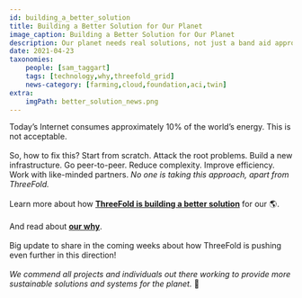 ```yaml
---
id: building_a_better_solution
title: Building a Better Solution for Our Planet
image_caption: Building a Better Solution for Our Planet
description: Our planet needs real solutions, not just a band aid approach.
date: 2021-04-23
taxonomies:
    people: [sam_taggart]
    tags: [technology,why,threefold_grid]
    news-category: [farming,cloud,foundation,aci,twin]
extra:
    imgPath: better_solution_news.png
---
```


Today’s Internet consumes approximately 10% of the world’s energy. This is not acceptable.
<br>
<br>
So, how to fix this? Start from scratch. Attack the root problems. Build a new infrastructure. Go peer-to-peer. Reduce complexity. Improve efficiency. Work with like-minded partners. *No one is taking this approach, apart from ThreeFold.*
<br>
<br>
Learn more about how **[ThreeFold is building a better solution](https://threefold.io/blog/post/for_our_planet/)** for our 🌎.
<br>
<br>
And read about **[our why](https://threefold.io/why)**.
<br>
<br>
Big update to share in the coming weeks about how ThreeFold is pushing even further in this direction!
<br>
<br>
*We commend all projects and individuals out there working to provide more sustainable solutions and systems for the planet.* 🙏

